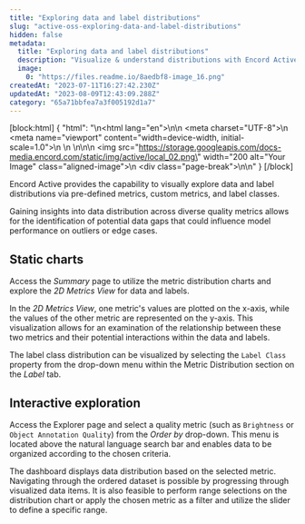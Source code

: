 ```yaml
---
title: "Exploring data and label distributions"
slug: "active-oss-exploring-data-and-label-distributions"
hidden: false
metadata: 
  title: "Exploring data and label distributions"
  description: "Visualize & understand distributions with Encord Active. Optimize models by uncovering missing data and label insights."
  image: 
    0: "https://files.readme.io/8aedbf8-image_16.png"
createdAt: "2023-07-11T16:27:42.230Z"
updatedAt: "2023-08-09T12:43:09.288Z"
category: "65a71bbfea7a3f005192d1a7"
---
```


[block:html]
{
  "html": "<!DOCTYPE html>\n<html lang=\"en\">\n<head>\n    <meta charset=\"UTF-8\">\n    <meta name=\"viewport\" content=\"width=device-width, initial-scale=1.0\">\n    <title>Aligned Image with Page Break</title>\n    <style>\n        .aligned-image {\n            display: block;\n            margin: auto; /* This centers the image */\n        }\n\n        .page-break {\n            page-break-after: always; /* This adds a page break after the image */\n        }\n    </style>\n</head>\n<body>\n    <img src=\"https://storage.googleapis.com/docs-media.encord.com/static/img/active/local_02.png\" width=\"200 alt=\"Your Image\" class=\"aligned-image\">\n    <div class=\"page-break\"></div>\n</body>\n</html>"
}
[/block]

Encord Active provides the capability to visually explore data and label distributions via pre-defined metrics, custom metrics, and label classes.

Gaining insights into data distribution across diverse quality metrics allows for the identification of potential data gaps that could influence model performance on outliers or edge cases.

[//]: # (In this workflow, the [COCO Validation 2017 Dataset]&#40;https://docs.encord.com/docs/active-cli#coco-validation-2017-dataset&#41; is used as an example.)

## Static charts

Access the _Summary_ page to utilize the metric distribution charts and explore the _2D Metrics View_ for data and labels.

In the _2D Metrics View_, one metric's values are plotted on the x-axis, while the values of the other metric are represented on the y-axis. This visualization allows for an examination of the relationship between these two metrics and their potential interactions within the data and labels.

The label class distribution can be visualized by selecting the `Label Class` property from the drop-down menu within the Metric Distribution section on the _Label_ tab.

## Interactive exploration

Access the Explorer page and select a quality metric (such as `Brightness` or `Object Annotation Quality`) from the _Order by_ drop-down. This menu is located above the natural language search bar and enables data to be organized according to the chosen criteria.

The dashboard displays data distribution based on the selected metric. Navigating through the ordered dataset is possible by progressing through visualized data items. It is also feasible to perform range selections on the distribution chart or apply the chosen metric as a filter and utilize the slider to define a specific range.
